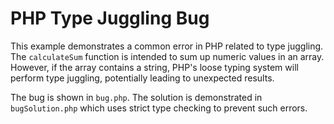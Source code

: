 # PHP Type Juggling Bug
This example demonstrates a common error in PHP related to type juggling. The `calculateSum` function is intended to sum up numeric values in an array. However, if the array contains a string, PHP's loose typing system will perform type juggling, potentially leading to unexpected results.

The bug is shown in `bug.php`. The solution is demonstrated in `bugSolution.php` which uses strict type checking to prevent such errors. 